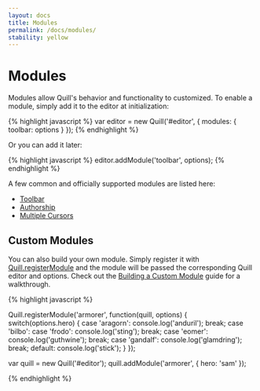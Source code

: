 ```yaml
---
layout: docs
title: Modules
permalink: /docs/modules/
stability: yellow
---
```


# Modules

Modules allow Quill's behavior and functionality to customized. To enable a module, simply add it to the editor at initialization:

{% highlight javascript %}
var editor = new Quill('#editor', {
  modules: { toolbar: options }
});
{% endhighlight %}

Or you can add it later:

{% highlight javascript %}
editor.addModule('toolbar', options);
{% endhighlight %}

A few common and officially supported modules are listed here:

- [Toolbar](/docs/modules/toolbar/)
- [Authorship](/docs/modules/authorship/)
- [Multiple Cursors](/docs/modules/multi-cursors/)


## Custom Modules

You can also build your own module. Simply register it with [Quill.registerModule](/docs/api/) and the module will be passed the corresponding Quill editor and options. Check out the [Building a Custom Module](/blog/building-a-custom-module/) guide for a walkthrough.

{% highlight javascript %}

Quill.registerModule('armorer', function(quill, options) {
  switch(options.hero) {
    case 'aragorn':
      console.log('anduril');
      break;
    case 'bilbo':
    case 'frodo':
      console.log('sting');
      break;
    case 'eomer':
      console.log('guthwine');
      break;
    case 'gandalf':
      console.log('glamdring');
      break;
    default:
      console.log('stick');
  }
});

var quill = new Quill('#editor');
quill.addModule('armorer', {
  hero: 'sam'
});

{% endhighlight %}

